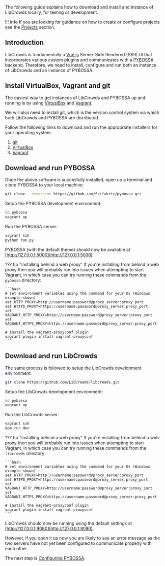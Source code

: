 The following guide explains how to download and install and instance of
LibCrowds locally, for testing or development.

!!! info
    If you are looking for guidance on how to create or configure projects see
    the [Projects](/projects/getting-started.md) section.

## Introduction

LibCrowds is fundamentally a [Vue.js](https://vuejs.org/) Server-Side Rendered
(SSR) UI that incorporates various custom plugins and communicates with a
[PYBOSSA](https://github.com/Scifabric/pybossa) backend.
Therefore, we need to install, configure and run both an instance of LibCrowds
and an instance of PYBOSSA.

## Install VirtualBox, Vagrant and git

The easiest way to get instances of LibCrowds and PYBOSSA up and running
is by using [VirtualBox](https://www.virtualbox.org/) and
[Vagrant](https://www.vagrantup.com/).

We will also need to install git, which is the version control system via which
both LibCrowds and PYBOSSA are distributed.

Follow the following links to download and run the appropriate installers for
your operating system.

1. [git](https://git-scm.com/downloads)
2. [VirtualBox](https://www.virtualbox.org/)
3. [Vagrant](https://www.vagrantup.com/)

## Download and run PYBOSSA

Once the above software is succesfully installed, open up a terminal and clone
PYBOSSA to your local machine:

```bash
git clone --recursive https://github.com/Scifabric/pybossa.git
```

Setup the PYBOSSA development environment:

```bash
cd pybossa
vagrant up
```

Run the PYBOSSA server:

```bash
vagrant ssh
python run.py
```

PYBOSSA (with the default theme) should now be available at
[http://127.0.0.1:5000](http://127.0.0.1:5000)

??? tip "Installing behind a web proxy"
    If you're installing from behind a web proxy then you will probably run
    into issues when attempting to start Vagrant, in which case you can try
    running these commands from the `pybossa` directory:

    ```bash
    # set environment variables using the command for your OS (Windows example shown)
    set HTTP_PROXY=http://username:password@proxy_server:proxy_port
    set HTTPS_PROXY=https://username:password@proxy_server:proxy_port
    set VAGRANT_HTTP_PROXY=http://username:password@proxy_server:proxy_port
    set VAGRANT_HTTPS_PROXY=https://username:password@proxy_server:proxy_port

    # install the vagrant-proxyconf plugin
    vagrant plugin install vagrant-proxyconf
    ```

## Download and run LibCrowds

The same process is followed to setup the LibCrowds development environment:

```bash
git clone https://github.com/LibCrowds/libcrowds.git
```

Setup the LibCrowds development environment:

```bash
cd pybossa
vagrant up
```

Run the LibCrowds server:

```bash
vagrant ssh
npm run dev
```

??? tip "Installing behind a web proxy"
    If you're installing from behind a web proxy then you will probably run
    into issues when attempting to start Vagrant, in which case you can try
    running these commands from the `libcrowds` directory:

    ```bash
    # set environment variables using the command for your OS (Windows example shown)
    set HTTP_PROXY=http://username:password@proxy_server:proxy_port
    set HTTPS_PROXY=https://username:password@proxy_server:proxy_port
    set VAGRANT_HTTP_PROXY=http://username:password@proxy_server:proxy_port
    set VAGRANT_HTTPS_PROXY=https://username:password@proxy_server:proxy_port

    # install the vagrant-proxyconf plugin
    vagrant plugin install vagrant-proxyconf
    ```

LibCrowds should now be running using the default settings at
[http://127.0.0.1:8080](http://127.0.0.1:8080).

However, if you open it up now you are likely to see an error message as the
two servers have not yet been configured to communicate properly with each
other.

The next step is [Configuring PYBOSSA](/setup/configuring-pybossa.md).

